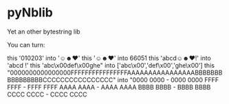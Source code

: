 # pyNblib
Yet an other bytestring lib

You can turn:

this '010203' into '☺☻♥'
this '☺☻♥' into 66051
this 'abcd☺☻♥!' into 'abcd   !'
this 'abc\x00def\x00ghe" into ['abc\x00','def\x00','ghe\x00']
this "0000000000000000FFFFFFFFFFFFFFFFAAAAAAAAAAAAAAAABBBBBBBBBBBBBBBBCCCCCCCCCCCCCCCC"
into "0000 0000 - 0000 0000
      FFFF FFFF - FFFF FFFF
      AAAA AAAA - AAAA AAAA
      BBBB BBBB - BBBB BBBB
      CCCC CCCC - CCCC CCCC

